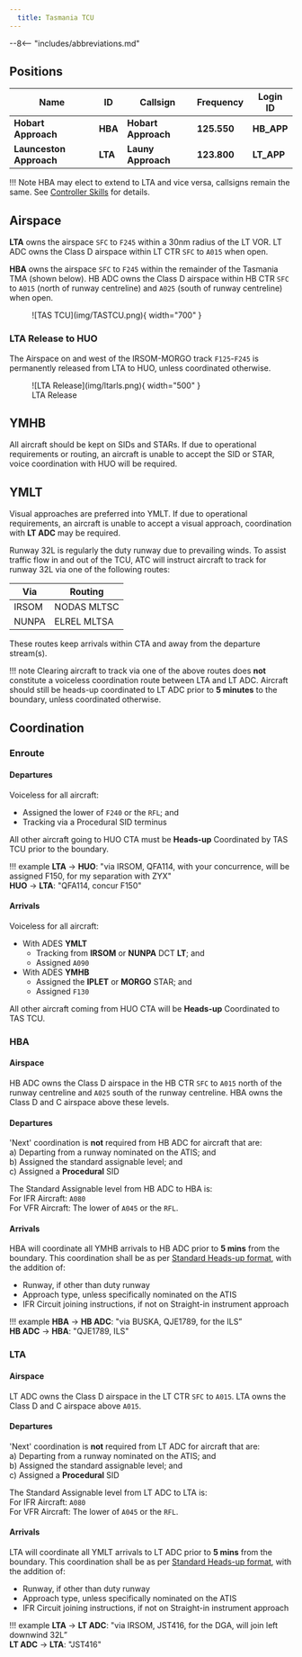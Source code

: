 ```yaml
---
  title: Tasmania TCU
---
```


--8<-- "includes/abbreviations.md"

## Positions

| Name               | ID      | Callsign       | Frequency        | Login ID              |
| ------------------ | --------------| -------------- | ---------------- | ---------------------|
| **Hobart Approach**  | **HBA** | **Hobart Approach**  | **125.550**       | **HB_APP**    |
| **Launceston Approach**  | **LTA** | **Launy Approach**   | **123.800**        | **LT_APP**                 |

!!! Note
    HBA may elect to extend to LTA and vice versa, callsigns remain the same. See [Controller Skills](../controller-skills/extending.md) for details.

## Airspace
**LTA** owns the airspace `SFC` to `F245` within a 30nm radius of the LT VOR. LT ADC owns the Class D airspace within LT CTR `SFC` to `A015` when open.  

**HBA** owns the airspace `SFC` to `F245` within the remainder of the Tasmania TMA (shown below). HB ADC owns the Class D airspace within HB CTR `SFC` to `A015` (north of runway centreline) and `A025` (south of runway centreline) when open. 

<figure markdown>
![TAS TCU](img/TASTCU.png){ width="700" }
</figure>

### LTA Release to HUO
The Airspace on and west of the IRSOM-MORGO track `F125`-`F245` is permanently released from LTA to HUO, unless coordinated otherwise.

<figure markdown>
![LTA Release](img/ltarls.png){ width="500" }
  <figcaption>LTA Release</figcaption>
</figure>

## YMHB
All aircraft should be kept on SIDs and STARs. If due to operational requirements or routing, an aircraft is unable to accept the SID or STAR, voice coordination with HUO will be required.

## YMLT
Visual approaches are preferred into YMLT. If due to operational requirements, an aircraft is unable to accept a visual approach, coordination with **LT ADC** may be required.  

Runway 32L is regularly the duty runway due to prevailing winds. To assist traffic flow in and out of the TCU, ATC will instruct aircraft to track for runway 32L via one of the following routes:

| Via              | Routing      |
| ------------------ | --------------|
| IRSOM  | NODAS MLTSC |
| NUNPA  | ELREL MLTSA |

These routes keep arrivals within CTA and away from the departure stream(s).

!!! note
    Clearing aircraft to track via one of the above routes does **not** constitute a voiceless coordination route between LTA and LT ADC. Aircraft should still be heads-up coordinated to LT ADC prior to **5 minutes** to the boundary, unless coordinated otherwise.

## Coordination

### Enroute
#### Departures
Voiceless for all aircraft:

- Assigned the lower of `F240` or the `RFL`; and  
- Tracking via a Procedural SID terminus

All other aircraft going to HUO CTA must be **Heads-up** Coordinated by TAS TCU prior to the boundary.

!!! example
    <span class="hotline">**LTA** -> **HUO**</span>: "via IRSOM, QFA114, with your concurrence, will be assigned F150, for my separation with ZYX"  
    <span class="hotline">**HUO** -> **LTA**</span>: "QFA114, concur F150"

#### Arrivals
Voiceless for all aircraft:

- With ADES **YMLT** 
  - Tracking from **IRSOM** or **NUNPA** DCT **LT**; and  
  - Assigned `A090`  
- With ADES **YMHB** 
  - Assigned the **IPLET** or **MORGO** STAR; and  
  - Assigned `F130`  

All other aircraft coming from HUO CTA will be **Heads-up** Coordinated to TAS TCU.

### HBA
#### Airspace
HB ADC owns the Class D airspace in the HB CTR `SFC` to `A015` north of the runway centreline and `A025` south of the runway centreline. HBA owns the Class D and C airspace above these levels.

#### Departures
'Next' coordination is **not** required from HB ADC for aircraft that are:   
  a) Departing from a runway nominated on the ATIS; and  
  b) Assigned the standard assignable level; and  
  c) Assigned a **Procedural** SID

The Standard Assignable level from HB ADC to HBA is:  
For IFR Aircraft: `A080`  
For VFR Aircraft: The lower of `A045` or the `RFL`.

#### Arrivals
HBA will coordinate all YMHB arrivals to HB ADC prior to **5 mins** from the boundary. This coordination shall be as per [Standard Heads-up format](../../controller-skills/coordination/#heads-up), with the addition of:

- Runway, if other than duty runway  
- Approach type, unless specifically nominated on the ATIS  
- IFR Circuit joining instructions, if not on Straight-in instrument approach

!!! example
    <span class="hotline">**HBA** -> **HB ADC**</span>: "via BUSKA, QJE1789, for the ILS”  
    <span class="hotline">**HB ADC** -> **HBA**</span>: "QJE1789, ILS"

### LTA
#### Airspace
LT ADC owns the Class D airspace in the LT CTR `SFC` to `A015`. LTA owns the Class D and C airspace above `A015`.

#### Departures
'Next' coordination is **not** required from LT ADC for aircraft that are:   
  a) Departing from a runway nominated on the ATIS; and  
  b) Assigned the standard assignable level; and  
  c) Assigned a **Procedural** SID

The Standard Assignable level from LT ADC to LTA is:  
For IFR Aircraft: `A080`  
For VFR Aircraft: The lower of `A045` or the `RFL`.

#### Arrivals
LTA will coordinate all YMLT arrivals to LT ADC prior to **5 mins** from the boundary. This coordination shall be as per [Standard Heads-up format](../../controller-skills/coordination/#heads-up), with the addition of:

- Runway, if other than duty runway  
- Approach type, unless specifically nominated on the ATIS  
- IFR Circuit joining instructions, if not on Straight-in instrument approach

!!! example
    <span class="hotline">**LTA** -> **LT ADC**</span>: "via IRSOM, JST416, for the DGA, will join left downwind 32L”  
    <span class="hotline">**LT ADC** -> **LTA**</span>: "JST416"